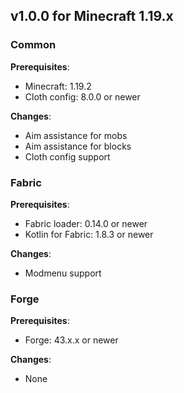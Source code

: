 ## v1.0.0 for Minecraft 1.19.x

### Common

**Prerequisites**:
- Minecraft: 1.19.2
- Cloth config: 8.0.0 or newer

**Changes**:
- Aim assistance for mobs
- Aim assistance for blocks
- Cloth config support

### Fabric

**Prerequisites**:
- Fabric loader: 0.14.0 or newer
- Kotlin for Fabric: 1.8.3 or newer

**Changes**:
- Modmenu support

### Forge

**Prerequisites**:
- Forge: 43.x.x or newer

**Changes**:
- None
